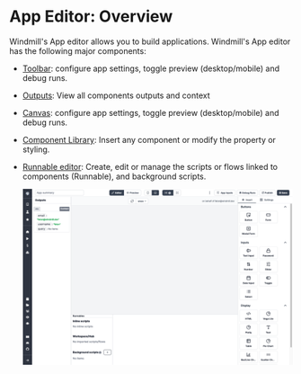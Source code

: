 # App Editor: Overview

Windmill's App editor allows you to build applications. Windmill's App editor has the following major components:

- [Toolbar](https://app.windmill.dev/docs/how-tos/app-toolbar): configure app settings, toggle preview (desktop/mobile) and debug runs.
- [Outputs](http://localhost/docs/how-tos/app-outputs): View all components outputs and context
- [Canvas](http://localhost/docs/how-tos/app-canvas): configure app settings, toggle preview (desktop/mobile) and debug runs.
- [Component Library](http://localhost/docs/how-tos/app-component-library): Insert any component or modify the property or styling.
- [Runnable editor](http://localhost/docs/how-tos/app-runnable-editor): Create, edit or manage the scripts or flows linked to components (Runnable), and background scripts.

  ![Allow Slack access](../assets/how_to/9_app_editor/plain-app-editor.png)

